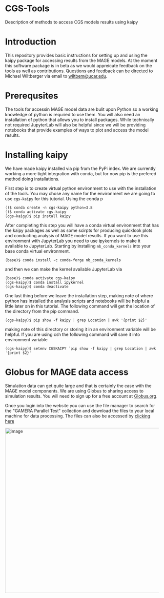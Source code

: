 # CGS-Tools
Description of methods to access CGS models results using kaipy

# Introduction
This repository provides basic instructions for setting up and using the kaipy package for accessing results from the MAGE models.  At the moment this software package is in beta as we would appreicate feedback on the tools as well as contributions.  Questions and feedback can be directed to Michael Wiltberger via email to wiltbem@ucar.edu.

# Prerequsites 
The tools for accessin MAGE model data are bulit upon Python so a working knowledge of python is requried to use them.  You will also need an installation of python that allows you to install packages.  While technically not required JupyterLab will also be helpful since we will be providing notebooks that provide examples of ways to plot and access the model results.

# Installing kaipy

We have made kaipy installed via pip from the PyPi index.  We are currently working a more tight integration with conda, but for now pip is the prefered method doing installations.  

First step is to create virtual python environment to use with the installation of the tools.  You may chose any name for the environment we are going to use `cgs-kaipy` for this tutorial. Using the conda p

```
()$ conda create -n cgs-kaipy python=3.8
()$ conda activate cgs-kaipy
(cgs-kaigy)$ pip install kaipy
```

After completing this step you will have a conda virtual environment that has the kaipy packages as well as some scirpts for producing quicklook plots and conducting analysis of MAGE model results.  If you want to use this environment with JupyterLab you need to use ipykernels to make it available to JupyterLab.  Starting by installing `nb_conda_kernels` into your base conda virtual environment.

```
(base)$ conda install -c conda-forge nb_conda_kernels
```

and then we can make the kernel available JupyterLab via 

```
(base)$ conda activate cgs-kaipy
(cgs-kaipy)$ conda install ipykernel
(cgs-kaipy)$ conda deactivate
```
One last thing before we leave the installation step, making note of where python has installed the analysis scripts and notebooks will be helpful a little later on in this tutorial.  The following command will get the location of the directory from the pip command.

```
(cgs-kaipy)$ pip show -f kaipy | grep Location | awk '{print $2}'
```
making note of this directory or storing it in an environment variable will be helpful.  If you are using csh the following command will save it into environment variable

```
(cgs-kaipy)$ setenv CGSKAIPY `pip show -f kaipy | grep Location | awk '{print $2}'
```

# Globus for MAGE data access
Simulation data can get quite large and that is certainly the case with the MAGE model components.  We are using Globus to sharing access to simulation results.  You will need to sign up for a free account at [Globus.org](https://www.globus.org).

Once you login into the website you can use the file manager to search for the "GAMERA Parallel Test" collection and download the files to your local machine for data processing.  The files can also be accessed by [clicking here](https://app.globus.org/file-manager?origin_id=2c3a2a06-19e4-41d0-ba3c-77a59e501a67&path=%2F)

<img width="541" alt="image" src="https://github.com/wiltbemj/CGS-Tools/assets/5824382/6011e370-741c-4a18-bd68-051ec1fd8805">






